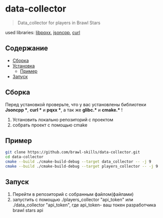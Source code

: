 # data-collector
>Data_collector for players in Brawl Stars

used libraries: [libpqxx](http://pqxx.org/development/libpqxx/), [jsoncpp](https://github.com/open-source-parsers/jsoncpp), [curl](https://github.com/curl/curl)

## Содержание

- [Сборка](#сборка)
- [Установка](#установка)
  - [Пример](#пример)
- [Запуск](#запуск)
 
  

## Сборка

Перед установкой проверьте, что у вас установлены библиотеки **Jsoncpp \***, **curl \*** и **pqxx \***, а так же  **glibc.\*** и **cmake.\*** !

1. Установить локально репозиторий с проектом  
2. собрать проект с помощью cmake 

## Пример

```bash
git clone https://github.com/brawl-skills/data-collector.git
cd data-collector
cmake --build ./cmake-build-debug --target data_collector -- -j 9
cmake --build ./cmake-build-debug --target players_collector -- -j 9
```

## Запуск
1. Перейти в репозиторий с собранным файлом(файлами)  
2. запустить с помощью ./players_collector "api_token" или ./data_collector "api_token", где api_token- ваш токен разработчика brawl stars api

